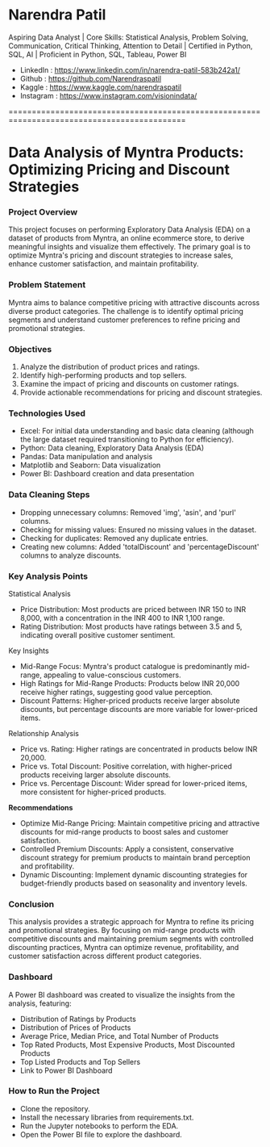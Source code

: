 # **Narendra Patil**

Aspiring Data Analyst | Core Skills: Statistical Analysis, Problem Solving, Communication, Critical Thinking, Attention to Detail | Certified in Python, SQL, AI | Proficient in Python, SQL, Tableau, Power BI

- LinkedIn : https://www.linkedin.com/in/narendra-patil-583b242a1/
- Github : https://github.com/Narendraspatil
- Kaggle : https://www.kaggle.com/narendraspatil
- Instagram : https://www.instagram.com/visionindata/

============================================================================================
# Data Analysis of Myntra Products: Optimizing Pricing and Discount Strategies

### **Project Overview**

This project focuses on performing Exploratory Data Analysis (EDA) on a dataset of products from Myntra, an online ecommerce store, to derive meaningful insights and visualize them effectively. The primary goal is to optimize Myntra's pricing and discount strategies to increase sales, enhance customer satisfaction, and maintain profitability.

### **Problem Statement**

Myntra aims to balance competitive pricing with attractive discounts across diverse product categories. The challenge is to identify optimal pricing segments and understand customer preferences to refine pricing and promotional strategies.

### **Objectives**
1. Analyze the distribution of product prices and ratings.
2. Identify high-performing products and top sellers.
3. Examine the impact of pricing and discounts on customer ratings.
4. Provide actionable recommendations for pricing and discount strategies.

### **Technologies Used**
- Excel: For initial data understanding and basic data cleaning (although the large dataset required transitioning to Python for efficiency).
- Python: Data cleaning, Exploratory Data Analysis (EDA)
- Pandas: Data manipulation and analysis
- Matplotlib and Seaborn: Data visualization
- Power BI: Dashboard creation and data presentation

### **Data Cleaning Steps**
- Dropping unnecessary columns: Removed 'img', 'asin', and 'purl' columns.
- Checking for missing values: Ensured no missing values in the dataset.
- Checking for duplicates: Removed any duplicate entries.
- Creating new columns: Added 'totalDiscount' and 'percentageDiscount' columns to analyze discounts.

### **Key Analysis Points**

Statistical Analysis
- Price Distribution: Most products are priced between INR 150 to INR 8,000, with a concentration in the INR 400 to INR 1,100 range.
- Rating Distribution: Most products have ratings between 3.5 and 5, indicating overall positive customer sentiment.

Key Insights
- Mid-Range Focus: Myntra's product catalogue is predominantly mid-range, appealing to value-conscious customers.
- High Ratings for Mid-Range Products: Products below INR 20,000 receive higher ratings, suggesting good value perception.
- Discount Patterns: Higher-priced products receive larger absolute discounts, but percentage discounts are more variable for lower-priced items.

Relationship Analysis
- Price vs. Rating: Higher ratings are concentrated in products below INR 20,000.
- Price vs. Total Discount: Positive correlation, with higher-priced products receiving larger absolute discounts.
- Price vs. Percentage Discount: Wider spread for lower-priced items, more consistent for higher-priced products.

**Recommendations**
- Optimize Mid-Range Pricing: Maintain competitive pricing and attractive discounts for mid-range products to boost sales and customer satisfaction.
- Controlled Premium Discounts: Apply a consistent, conservative discount strategy for premium products to maintain brand perception and profitability.
- Dynamic Discounting: Implement dynamic discounting strategies for budget-friendly products based on seasonality and inventory levels.

### **Conclusion**

This analysis provides a strategic approach for Myntra to refine its pricing and promotional strategies. By focusing on mid-range products with competitive discounts and maintaining premium segments with controlled discounting practices, Myntra can optimize revenue, profitability, and customer satisfaction across different product categories.

### **Dashboard**

A Power BI dashboard was created to visualize the insights from the analysis, featuring:
- Distribution of Ratings by Products
- Distribution of Prices of Products
- Average Price, Median Price, and Total Number of Products
- Top Rated Products, Most Expensive Products, Most Discounted Products
- Top Listed Products and Top Sellers
- Link to Power BI Dashboard

### **How to Run the Project**
- Clone the repository.
- Install the necessary libraries from requirements.txt.
- Run the Jupyter notebooks to perform the EDA.
- Open the Power BI file to explore the dashboard.

